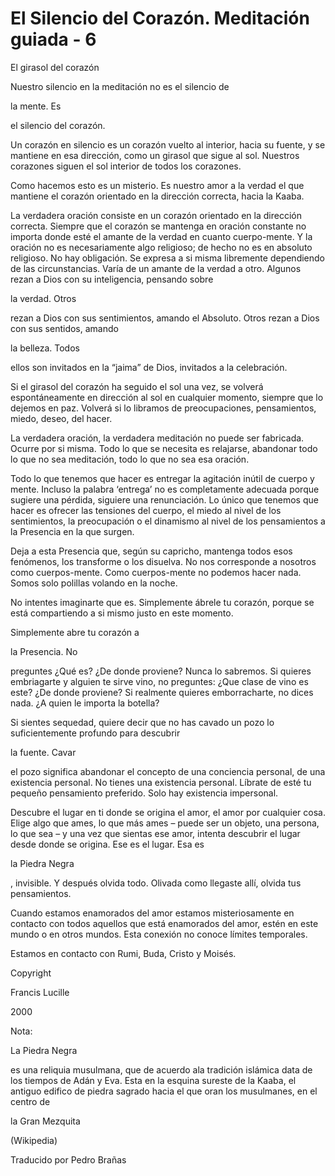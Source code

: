 # El Silencio del Corazón. Meditación guiada - 6

El girasol del coraz&oacute;n

Nuestro silencio en la meditaci&oacute;n no es el silencio de 

la mente. Es

 el silencio del coraz&oacute;n.

Un coraz&oacute;n en silencio es un coraz&oacute;n vuelto al interior, hacia su fuente, y se mantiene en esa direcci&oacute;n, como un girasol que sigue al sol. Nuestros corazones siguen el sol interior de todos los corazones. 

Como hacemos esto es un misterio. Es nuestro amor a la verdad el que mantiene el coraz&oacute;n orientado en la direcci&oacute;n correcta, hacia la Kaaba. 

La verdadera oraci&oacute;n consiste en un coraz&oacute;n orientado en la direcci&oacute;n correcta. Siempre que el coraz&oacute;n se mantenga en oraci&oacute;n constante no importa donde est&eacute; el amante de la verdad en cuanto cuerpo-mente. Y la oraci&oacute;n no es necesariamente algo religioso; de hecho no es en absoluto religioso. No hay obligaci&oacute;n. Se expresa a si misma libremente dependiendo de las circunstancias. Var&iacute;a de un amante de la verdad a otro. Algunos rezan a Dios con su inteligencia, pensando sobre 

la verdad. Otros

 rezan a Dios con sus sentimientos, amando el Absoluto. Otros rezan a Dios con sus sentidos, amando 

la belleza. Todos

 ellos son invitados en la &ldquo;jaima&rdquo; de Dios, invitados a la celebraci&oacute;n.

Si el girasol del coraz&oacute;n ha seguido el sol una vez, se volver&aacute; espont&aacute;neamente en direcci&oacute;n al sol en cualquier momento, siempre que lo dejemos en paz. Volver&aacute; si lo libramos de preocupaciones, pensamientos, miedo, deseo, del hacer.

La verdadera oraci&oacute;n, la verdadera meditaci&oacute;n no puede ser fabricada. Ocurre por si misma. Todo lo que se necesita es relajarse, abandonar todo lo que no sea meditaci&oacute;n, todo lo que no sea esa oraci&oacute;n.

Todo lo que tenemos que hacer es entregar la agitaci&oacute;n in&uacute;til de cuerpo y mente. Incluso la palabra &lsquo;entrega&rsquo; no es completamente adecuada porque sugiere una p&eacute;rdida, siguiere una renunciaci&oacute;n. Lo &uacute;nico que tenemos que hacer es ofrecer las tensiones del cuerpo, el miedo al nivel de los sentimientos, la preocupaci&oacute;n o el dinamismo al nivel de los pensamientos a la Presencia en la que surgen. 

Deja a esta Presencia que, seg&uacute;n su capricho, mantenga todos esos fen&oacute;menos, los transforme o los disuelva. No nos corresponde a nosotros como cuerpos-mente. Como cuerpos-mente no podemos hacer nada. Somos solo polillas volando en la noche.

No intentes imaginarte que es. Simplemente &aacute;brele tu coraz&oacute;n, porque se est&aacute; compartiendo a si mismo justo en este momento.

Simplemente abre tu coraz&oacute;n a 

la Presencia. No

 preguntes &iquest;Qu&eacute; es? &iquest;De donde proviene? Nunca lo sabremos. Si quieres embriagarte y alguien te sirve vino, no preguntes: &iquest;Que clase de vino es este? &iquest;De donde proviene? Si realmente quieres emborracharte, no dices nada. &iquest;A quien le importa la botella?

Si sientes sequedad, quiere decir que no has cavado un pozo lo suficientemente profundo para descubrir 

la fuente. Cavar

 el pozo significa abandonar el concepto de una conciencia personal, de una existencia personal. No tienes una existencia personal. L&iacute;brate de est&eacute; tu peque&ntilde;o pensamiento preferido. Solo hay existencia impersonal.

Descubre el lugar en ti donde se origina el amor, el amor por cualquier cosa. Elige algo que ames, lo que m&aacute;s ames &ndash; puede ser un objeto, una persona, lo que sea &ndash; y una vez que sientas ese amor, intenta descubrir el lugar desde donde se origina. Ese es el lugar. Esa es 

la Piedra Negra

, invisible. Y despu&eacute;s olvida todo. Olivada como llegaste all&iacute;, olvida tus pensamientos.

Cuando estamos enamorados del amor estamos misteriosamente en contacto con todos aquellos que est&aacute; enamorados del amor, est&eacute;n en este mundo o en otros mundos. Esta conexi&oacute;n no conoce l&iacute;mites temporales. 

Estamos en contacto con Rumi, Buda, Cristo y Mois&eacute;s.

Copyright

Francis Lucille

2000

Nota: 

La Piedra Negra

 es una reliquia musulmana, que de acuerdo ala tradici&oacute;n isl&aacute;mica data de los tiempos de Ad&aacute;n y Eva. Esta en la esquina sureste de la Kaaba, el antiguo edifico de piedra sagrado hacia el que oran los musulmanes, en el centro de 

la Gran Mezquita

 (Wikipedia)

Traducido por Pedro Bra&ntilde;as

